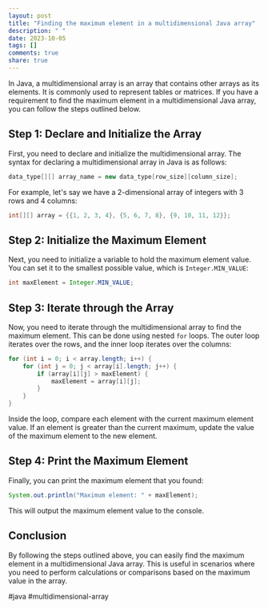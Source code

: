 ```yaml
---
layout: post
title: "Finding the maximum element in a multidimensional Java array"
description: " "
date: 2023-10-05
tags: []
comments: true
share: true
---
```


In Java, a multidimensional array is an array that contains other arrays as its elements. It is commonly used to represent tables or matrices. If you have a requirement to find the maximum element in a multidimensional Java array, you can follow the steps outlined below.

## Step 1: Declare and Initialize the Array

First, you need to declare and initialize the multidimensional array. The syntax for declaring a multidimensional array in Java is as follows:

```java
data_type[][] array_name = new data_type[row_size][column_size];
```

For example, let's say we have a 2-dimensional array of integers with 3 rows and 4 columns:

```java
int[][] array = {{1, 2, 3, 4}, {5, 6, 7, 8}, {9, 10, 11, 12}};
```

## Step 2: Initialize the Maximum Element

Next, you need to initialize a variable to hold the maximum element value. You can set it to the smallest possible value, which is `Integer.MIN_VALUE`:

```java
int maxElement = Integer.MIN_VALUE;
```

## Step 3: Iterate through the Array

Now, you need to iterate through the multidimensional array to find the maximum element. This can be done using nested `for` loops. The outer loop iterates over the rows, and the inner loop iterates over the columns:

```java
for (int i = 0; i < array.length; i++) {
    for (int j = 0; j < array[i].length; j++) {
        if (array[i][j] > maxElement) {
            maxElement = array[i][j];
        }
    }
}
```

Inside the loop, compare each element with the current maximum element value. If an element is greater than the current maximum, update the value of the maximum element to the new element.

## Step 4: Print the Maximum Element

Finally, you can print the maximum element that you found:

```java
System.out.println("Maximum element: " + maxElement);
```

This will output the maximum element value to the console.

## Conclusion

By following the steps outlined above, you can easily find the maximum element in a multidimensional Java array. This is useful in scenarios where you need to perform calculations or comparisons based on the maximum value in the array.

#java #multidimensional-array